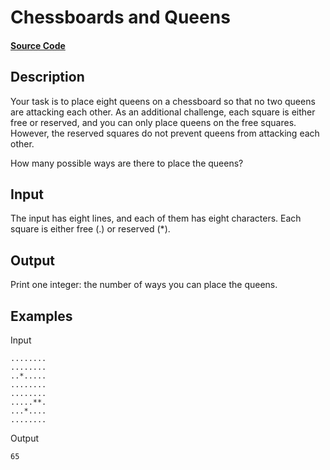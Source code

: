 # Chessboards and Queens

#### [Source Code](https://github.com/beephsupreme/cses-rust/blob/master/src/solutions/chessboard_and_queens.rs)

## Description

Your task is to place eight queens on a chessboard so that no two queens are attacking each other. As an additional
challenge, each square is either free or reserved, and you can only place queens on the free squares. However, the
reserved squares do not prevent queens from attacking each other.

How many possible ways are there to place the queens?

## Input

The input has eight lines, and each of them has eight characters. Each square is either free (.) or reserved (*).

## Output

Print one integer: the number of ways you can place the queens.

## Examples

Input

```
........
........
..*.....
........
........
.....**.
...*....
........
```

Output

```
65
```
